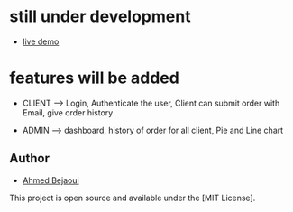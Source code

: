 # still under development

- [live demo](https://thenewpizzaorder.herokuapp.com/)

# features will be added

- CLIENT --> Login, Authenticate the user, Client can submit order with Email, give order history   

- ADMIN --> dashboard, history of order for all client, Pie and Line chart

## Author

- [Ahmed Bejaoui](https://github.com/ahmedbejaouiJS)

This project is open source and available under the [MIT License].
